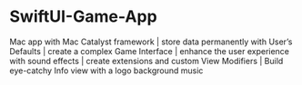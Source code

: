 # SwiftUI-Game-App
Mac app with Mac Catalyst framework | store data permanently with User’s Defaults | create a complex Game Interface | enhance the user experience with sound effects | create extensions and custom View Modifiers | Build eye-catchy Info view with a logo background music
